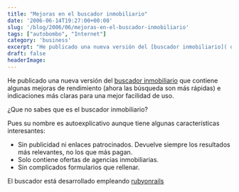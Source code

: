 ```yaml
---
title: "Mejoras en el buscador inmobiliario"
date: '2006-06-14T19:27:00+00:00'
slug: '/blog/2006/06/mejoras-en-el-buscador-inmobiliario'
tags: ["autobombo", "Internet"]
category: 'business'
excerpt: "He publicado una nueva versión del [buscador inmobiliario]( que contiene algunas mejoras de rendimiento (ahora las búsqueda son más rápidas) e indicaciones más claras..."
draft: false
headerImage:
---
```

He publicado una nueva versión del [buscador inmobiliario](http://www.buscadorinmobiliario.es) que contiene algunas mejoras de rendimiento (ahora las búsqueda son más rápidas) e indicaciones más claras para una mejor facilidad de uso.

¿Que no sabes que es el buscador inmobiliario?

Pues su nombre es autoexplicativo aunque tiene algunas características interesantes:

- Sin publicidad ni enlaces patrocinados. Devuelve siempre los resultados más relevantes, no los que más pagan.
- Solo contiene ofertas de agencias inmobiliarias.
- Sin complicados formularios que rellenar.

El buscador está desarrollado empleando [rubyonrails](http://www.rubyonrails.org)
